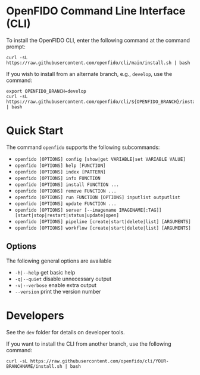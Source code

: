 # OpenFIDO Command Line Interface (CLI)

To install the OpenFIDO CLI, enter the following command at the command prompt:

~~~
curl -sL https://raw.githubusercontent.com/openfido/cli/main/install.sh | bash
~~~

If you wish to install from an alternate branch, e.g., `develop`, use the command:

~~~
export OPENFIDO_BRANCH=develop
curl -sL https://raw.githubusercontent.com/openfido/cli/${OPENFIDO_BRANCH}/install.sh | bash
~~~

# Quick Start

The command `openfido` supports the following subcommands:

* `openfido [OPTIONS] config [show|get VARIABLE|set VARIABLE VALUE]`
* `openfido [OPTIONS] help [FUNCTION]`
* `openfido [OPTIONS] index [PATTERN]`
* `openfido [OPTIONS] info FUNCTION`
* `openfido [OPTIONS] install FUNCTION ...`
* `openfido [OPTIONS] remove FUNCTION ...`
* `openfido [OPTIONS] run FUNCTION [OPTIONS] inputlist outputlist`
* `openfido [OPTIONS] update FUNCTION ...`
* `openfido [OPTIONS] server [--imagename IMAGENAME[:TAG]] [start|stop|restart|status|update|open]`
* `openfido [OPTIONS] pipeline [create|start|delete|list] [ARGUMENTS]`
* `openfido [OPTIONS] workflow [create|start|delete|list] [ARGUMENTS]`

## Options

The following general options are available

* `-h|--help`      get basic help
* `-q|--quiet`     disable unnecessary output
* `-v|--verbose`   enable extra output
* `--version`      print the version number 

# Developers

See the `dev` folder for details on developer tools.

If you want to install the CLI from another branch, use the following command:

~~~
curl -sL https://raw.githubusercontent.com/openfido/cli/YOUR-BRANCHNAME/install.sh | bash
~~~
